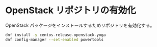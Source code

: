 # OpenStack リポジトリの有効化

OpenStack パッケージをインストールするためリポジトリを有効化する。

```sh
dnf install -y centos-release-openstack-yoga
dnf config-manager --set-enabled powertools
```
